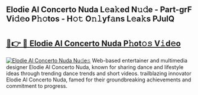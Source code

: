 ## Elodie Al Concerto Nuda L𝚎a𝚔ed N𝚞𝚍e - Part-grF Vi𝚍𝚎o P𝚑𝚘tos - H𝚘𝚝 O𝚗𝚕yf𝚊ns L𝚎a𝚔s PJulQ

# <h2><a href="http://kf94jkz.oniu.top/?m=Elodie+Al+Concerto+Nuda">🔗👉 🔴 Elodie Al Concerto Nuda P𝚑ot𝚘𝚜 V𝚒d𝚎o</a></h2>

[![Elodie Al Concerto Nuda Nu𝚍e𝚜](https://i.imgur.com/0qMVB7G.gif)](http://kf94jkz.oniu.top/?m=Elodie+Al+Concerto+Nuda)
Web-based entertainer and multimedia designer Elodie Al Concerto Nuda, known for sharing dance and lifestyle ideas through trending dance trends and short videos. trailblazing innovator Elodie Al Concerto Nuda, famed for their groundbreaking achievements and commitment to progress.  
